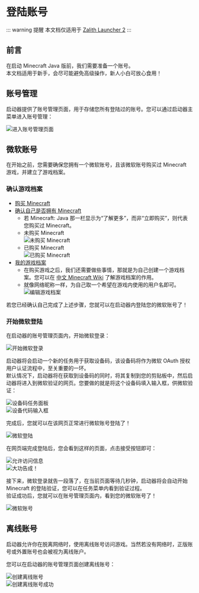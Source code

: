 # 登陆账号

::: warning 提醒
本文档仅适用于 [Zalith Launcher 2](/docs/projects/zl2)
:::

## 前言

在启动 Minecraft Java 版前，我们需要准备一个账号。  
本文档适用于新手，会尽可能避免高级操作，新人小白可放心食用！  

## 账号管理

启动器提供了账号管理页面，用于存储您所有登陆过的账号。您可以通过启动器主菜单进入账号管理：  

![进入账号管理页面](/zh/docs/account/to_account.jpg)  

## 微软账号

在开始之前，您需要确保您拥有一个微软账号，且该微软账号购买过 Minecraft 游戏，并建立了游戏档案。  

### 确认游戏档案

- [购买 Minecraft](https://www.xbox.com/games/store/minecraft-java-bedrock-edition-for-pc/9nxp44l49shj)  
- [确认自己是否拥有 Minecraft](https://www.minecraft.net/msaprofile/mygames)
  - 若 Minecraft: Java 那一栏显示为“了解更多”，而非“立即购买”，则代表您购买过 Minecraft。  
  - 未购买 Minecraft  
  ![未购买 Minecraft](/zh/docs/account/not_purchased_minecraft.jpg)  
  - 已购买 Minecraft  
  ![已购买 Minecraft](/zh/docs/account/purchased_minecraft.png)  
- [我的游戏档案](https://www.minecraft.net/msaprofile/mygames/editprofile)  
  - 在购买游戏之后，我们还需要做些事情，那就是为自己创建一个游戏档案。您可以在 [中文 Minecraft Wiki](https://zh.minecraft.wiki/w/%E6%A1%A3%E6%A1%88) 了解游戏档案的作用。  
  - 就像网络昵称一样，为自己取一个希望在游戏内使用的用户名即可。  
  ![编辑游戏档案](/zh/docs/account/edit_profile.jpg)  

若您已经确认自己完成了上述步骤，您就可以在启动器内登陆您的微软账号了！  

### 开始微软登陆

在启动器的账号管理页面内，开始微软登录：  

![开始微软登录](/zh/docs/account/microsoft/start_microsoft_login.jpg)  

启动器将会启动一个新的任务用于获取设备码，该设备码将作为微软 OAuth 授权用户认证流程中，至关重要的一环。  
默认情况下，启动器将在获取到设备码的同时，将其复制到您的剪贴板中，然后启动器将进入到微软验证的网页。您要做的就是将这个设备码填入输入框，供微软验证：  

![设备码任务面板](/zh/docs/account/microsoft/get_device_code.jpg)  
![设备代码输入框](/zh/docs/account/microsoft/write_device_code.jpg)  

完成后，您就可以在该网页正常进行微软账号登陆了！  

![微软登陆](/zh/docs/account/microsoft/microsoft_login.jpg)  

在网页端完成登陆后，您会看到这样的页面，点击接受按钮即可：  

![允许访问信息](/zh/docs/account/microsoft/accept_license.jpg)  
![大功告成！](/zh/docs/account/microsoft/microsoft_login_completed.jpg)

接下来，微软登录就告一段落了，在当前页面等待几秒钟，启动器将会自动开始 Minecraft 的登陆验证，您可以在任务菜单内看到验证过程。  
验证成功后，您就可以在账号管理页面内，看到您的微软账号了！  

![微软账号](/zh/docs/account/microsoft/microsoft_account.jpg)


## 离线账号

启动器允许你在脱离网络时，使用离线账号访问游戏。当然若没有网络时，正版账号或外置账号也会被视为离线账户。  

您可以在启动器的账号管理页面创建离线账号：  

![创建离线账号](/zh/docs/account/offline/offline_username.jpg)  
![创建离线账号成功](/zh/docs/account/offline/offline_completed.jpg)